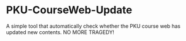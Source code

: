 # PKU-CourseWeb-Update
A simple tool that automatically check whether the PKU course web has updated new contents. NO MORE TRAGEDY!
